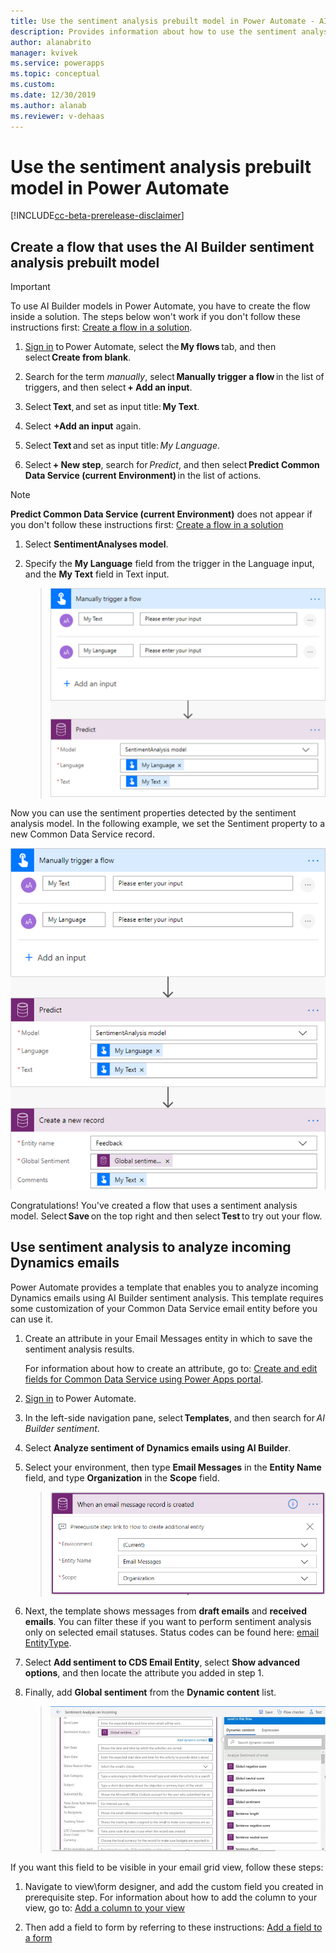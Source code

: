 ```yaml
---
title: Use the sentiment analysis prebuilt model in Power Automate - AI Builder | Microsoft Docs
description: Provides information about how to use the sentiment analysis prebuilt model in your Flows
author: alanabrito
manager: kvivek
ms.service: powerapps
ms.topic: conceptual
ms.custom: 
ms.date: 12/30/2019
ms.author: alanab
ms.reviewer: v-dehaas
---
```



# Use the sentiment analysis prebuilt model in Power Automate

[!INCLUDE[cc-beta-prerelease-disclaimer](./includes/cc-beta-prerelease-disclaimer.md)]

## Create a flow that uses the AI Builder sentiment analysis prebuilt model

> [!IMPORTANT]
 > To use AI Builder models in Power Automate, you have to create the flow inside a solution. The steps below won't work if you don't follow these instructions first: [Create a flow in a solution](/flow/create-flow-solution).

1. [Sign in](https://flow.microsoft.com/signin) to Power Automate, select the **My flows** tab, and then select **Create from blank**.

1. Search for the term *manually*, select **Manually trigger a flow** in the list of triggers, and then select **+ Add an input**.

1. Select **Text**, and set as input title: **My Text**.

1. Select **+Add an input** again.

1. Select **Text** and set as input title: *My Language*.

1. Select **+ New step**, search for *Predict*, and then select **Predict Common Data Service (current Environment)** in the list of actions.
 >[!NOTE]
 > **Predict Common Data Service (current Environment)** does not appear if you don't follow these instructions first: [Create a flow in a solution](/flow/create-flow-solution)

1. Select **SentimentAnalyses model**.

1. Specify  the **My Language** field from the trigger in the Language input, and the **My Text** field in Text input.
   > ![Manually trigger flow screen](media/flow-sentiment-analysis.png "Manually trigger flow screen")
   
Now you can use the sentiment properties detected by the sentiment analysis model. In the following example, we set the Sentiment property to a new Common Data Service record.

![Update record](media/flow-update-sentiment.png "Update record")

Congratulations! You've created a flow that uses a sentiment analysis model. Select **Save** on the top right and then select **Test** to try out your flow.

## Use sentiment analysis to analyze incoming Dynamics emails

Power Automate provides a template that enables you to analyze incoming Dynamics emails using AI Builder sentiment analysis. This template requires some customization of your Common Data Service email entity before you can use it.

1. Create an attribute in your Email Messages entity in which to save the sentiment analysis results.

   For information about how to create an attribute, go to: [Create and edit fields for Common Data Service using Power Apps portal](https://microsoft.sharepoint.com/powerapps/maker/common-data-service/create-edit-field-portal).

1. [Sign in](https://flow.microsoft.com/signin) to Power Automate.
1. In the left-side navigation pane, select **Templates**, and then search for *AI Builder sentiment*.
1. Select **Analyze sentiment of Dynamics emails using AI Builder**.
1. Select your environment, then type **Email Messages** in the **Entity Name** field, and type **Organization** in the **Scope** field.

   > ![Template settings screen](media/sentiment-analysis-template.png "Template settings screen")

1. Next, the template shows messages from **draft emails** and **received emails**. You can filter these if you want to perform sentiment analysis only on selected email statuses. Status codes can be found here: [email EntityType](/dynamics365/customer-engagement/web-api/email?view=dynamics-ce-odata-9).
1. Select **Add sentiment to CDS Email Entity**, select **Show advanced options**, and then locate the attribute you added in step 1.  
1. Finally, add **Global sentiment** from the **Dynamic content** list.

   > ![Template settings screen](media/sentiment-analysis-template2.png "Template settings screen")

If you want this field to be visible in your email grid view, follow these steps:

1. Navigate to view\form designer, and add the custom field you created in prerequisite step. For information about how to add the column to your view,  go to: [Add a column to your view](/dynamics365/customerengagement/on-premises/customize/create-edit-views-app-designer#add-a-column-to-your-view)

1. Then add a field to form by referring to these instructions: [Add a field to a form](/dynamics365/customerengagement/on-premises/customize/add-field-form)
